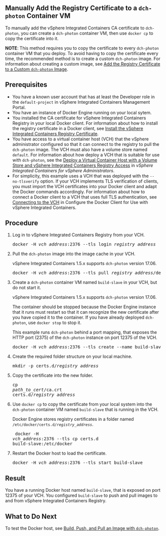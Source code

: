 ## Manually Add the Registry Certificate to a `dch-photon` Container VM ##

To manually add the vSphere Integrated Containers CA certificate to  `dch-photon`, you can create a `dch-photon` container VM, then use `docker cp` to copy the certificate into it. 

**NOTE**: This method requires you to copy the certificate to every `dch-photon` container VM that you deploy. To avoid having to copy the certificate every time, the recommended method is to create a custom `dch-photon` image. For information about creating a custom image, see [Add the Registry Certificate to a Custom `dch-photon` Image](photon_cert_custom.html).

## Prerequisites

- You have a known user account that has at least the Developer role in the `default-project` in vSphere Integrated Containers Management Portal.
- You have an instance of Docker Engine running on your local sytem.
- You installed the CA certificate for vSphere Integrated Containers Registry in your local Docker client. For information about how to install the registry certificate in a Docker client, see [Install the  vSphere Integrated Containers Registry Certificate](configure_docker_client.md#registry).
- You have access to a virtual container host (VCH) that the vSphere administrator configured so that it can connect to the registry to pull the `dch-photon` image. The VCH must also have a volume store named `default`. For information about how deploy a VCH that is suitable for use with `dch-photon`, see the [Deploy a Virtual Container Host with a Volume Store and vSphere Integrated Containers Registry Access](../vic_vsphere_admin/deploy_vch_dchphoton.md) in *vSphere Integrated Containers for vSphere Administrators*. 
- For simplicity, this example uses a VCH that was deployed with the `--no-tlsverify` option. If your VCH implements TLS verification of clients, you must import the VCH certificates into your Docker client and adapt the Docker commands accordingly. For information about how to connect a Docker client to a VCH that uses full TLS authentication, see [Connecting to the VCH](configure_docker_client.md#connectvch) in Configure the Docker Client for Use with vSphere Integrated Containers.

## Procedure

1. Log in to vSphere Integrated Containers Registry from your VCH.

    <pre>docker -H <i>vch_address</i>:2376 --tls login <i>registry_address</i></pre> 

5. Pull the `dch-photon` image into the image cache in your VCH.

    vSphere Integrated Containers 1.5.x supports `dch-photon` version 17.06.

    <pre>docker -H <i>vch_address</i>:2376 --tls pull <i>registry_address</i>/default-project/dch-photon:17.06</pre> 

1. Create a `dch-photon` container VM named `build-slave` in your VCH, but do not start it. 

    vSphere Integrated Containers 1.5.x supports `dch-photon` version 17.06.

    The container should be stopped because the Docker Engine instance that it runs must restart so that it can recognize the new certificate after you have copied it to the container. If you have already deployed `dch-photon`, use `docker stop` to stop it. 

    This example runs `dch-photon` behind a port mapping, that exposes the HTTP port (2375) of the `dch-photon` instance on port 12375 of the VCH.

    <pre>docker -H <i>vch_address</i>:2376 --tls create --name build-slave -p 12375:2375 <i>registry_address</i>/default-project/dch-photon:17.06</pre>
    
2. Create the required folder structure on your local machine.

    <pre>mkdir -p certs.d/<i>registry_address</i></pre>

3. Copy the certificate into the new folder.<pre>cp <i>path_to_cert</i>/ca.crt certs.d/<i>registry_address</i></pre> 
4. Use `docker cp` to copy the certificate from your local system into the `dch-photon` container VM named `build-slave` that is running in the VCH.

    Docker Engine stores registry certificates in a folder named <code>/etc/docker/certs.d/<i>registry_address</i></code>.<pre>
    docker -H <i>vch_address</i>:2376  --tls cp certs.d build-slave:/etc/docker</pre>
    
3. Restart the Docker host to load the certificate.

    <pre>docker -H <i>vch_address</i>:2376 --tls start build-slave</pre>
    
## Result

You have a running Docker host named `build-slave`, that is exposed on port 12375 of your VCH. You configured `build-slave` to push and pull images to and from vSphere Integrated Containers Registry.

## What to Do Next

To test the Docker host, see [Build, Push, and Pull an Image with `dch-photon`](test_photon.md).
    
